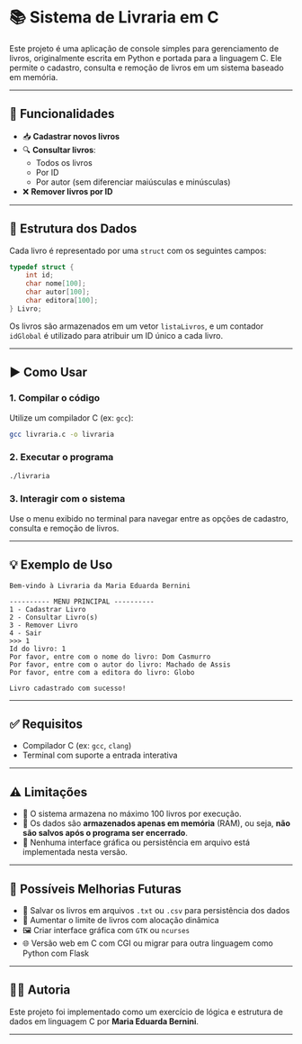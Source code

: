 # 📚 Sistema de Livraria em C

Este projeto é uma aplicação de console simples para gerenciamento de livros, originalmente escrita em Python e portada para a linguagem C. Ele permite o cadastro, consulta e remoção de livros em um sistema baseado em memória.

---

## 🔧 Funcionalidades

- 📥 **Cadastrar novos livros**
- 🔍 **Consultar livros**:
  - Todos os livros
  - Por ID
  - Por autor (sem diferenciar maiúsculas e minúsculas)
- ❌ **Remover livros por ID**

---

## 🧱 Estrutura dos Dados

Cada livro é representado por uma `struct` com os seguintes campos:

```c
typedef struct {
    int id;
    char nome[100];
    char autor[100];
    char editora[100];
} Livro;
```

Os livros são armazenados em um vetor `listaLivros`, e um contador `idGlobal` é utilizado para atribuir um ID único a cada livro.

---

## ▶️ Como Usar

### 1. Compilar o código

Utilize um compilador C (ex: `gcc`):

```bash
gcc livraria.c -o livraria
```

### 2. Executar o programa

```bash
./livraria
```

### 3. Interagir com o sistema

Use o menu exibido no terminal para navegar entre as opções de cadastro, consulta e remoção de livros.

---

## 💡 Exemplo de Uso

```text
Bem-vindo à Livraria da Maria Eduarda Bernini

---------- MENU PRINCIPAL ----------
1 - Cadastrar Livro
2 - Consultar Livro(s)
3 - Remover Livro
4 - Sair
>>> 1
Id do livro: 1
Por favor, entre com o nome do livro: Dom Casmurro
Por favor, entre com o autor do livro: Machado de Assis
Por favor, entre com a editora do livro: Globo

Livro cadastrado com sucesso!
```

---

## ✅ Requisitos

- Compilador C (ex: `gcc`, `clang`)
- Terminal com suporte a entrada interativa

---

## ⚠️ Limitações

- 📌 O sistema armazena no máximo 100 livros por execução.
- 🧠 Os dados são **armazenados apenas em memória** (RAM), ou seja, **não são salvos após o programa ser encerrado**.
- 📁 Nenhuma interface gráfica ou persistência em arquivo está implementada nesta versão.

---

## 🚀 Possíveis Melhorias Futuras

- 💾 Salvar os livros em arquivos `.txt` ou `.csv` para persistência dos dados
- 🧮 Aumentar o limite de livros com alocação dinâmica
- 🖼️ Criar interface gráfica com `GTK` ou `ncurses`
- 🌐 Versão web em C com CGI ou migrar para outra linguagem como Python com Flask

---

## 👩‍💻 Autoria

Este projeto foi implementado como um exercício de lógica e estrutura de dados em linguagem C por **Maria Eduarda Bernini**.

---
